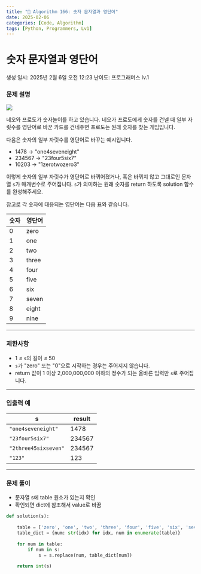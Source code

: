 ```yaml
---
title: "🧠 Algorithm 166: 숫자 문자열과 영단어"
date: 2025-02-06
categories: [Code, Algorithm]
tags: [Python, Programmers, Lv1]
---
```


# 숫자 문자열과 영단어

생성 일시: 2025년 2월 6일 오전 12:23
난이도: 프로그래머스 lv.1

### **문제 설명**

![](https://grepp-programmers.s3.ap-northeast-2.amazonaws.com/files/production/d31cb063-4025-4412-8cbc-6ac6909cf93e/img1.png)

네오와 프로도가 숫자놀이를 하고 있습니다. 네오가 프로도에게 숫자를 건넬 때 일부 자릿수를 영단어로 바꾼 카드를 건네주면 프로도는 원래 숫자를 찾는 게임입니다.

다음은 숫자의 일부 자릿수를 영단어로 바꾸는 예시입니다.

- 1478 → "one4seveneight"
- 234567 → "23four5six7"
- 10203 → "1zerotwozero3"

이렇게 숫자의 일부 자릿수가 영단어로 바뀌어졌거나, 혹은 바뀌지 않고 그대로인 문자열 `s`가 매개변수로 주어집니다. `s`가 의미하는 원래 숫자를 return 하도록 solution 함수를 완성해주세요.

참고로 각 숫자에 대응되는 영단어는 다음 표와 같습니다.

| 숫자 | 영단어 |
| --- | --- |
| 0 | zero |
| 1 | one |
| 2 | two |
| 3 | three |
| 4 | four |
| 5 | five |
| 6 | six |
| 7 | seven |
| 8 | eight |
| 9 | nine |

---

### 제한사항

- 1 ≤ `s`의 길이 ≤ 50
- `s`가 "zero" 또는 "0"으로 시작하는 경우는 주어지지 않습니다.
- return 값이 1 이상 2,000,000,000 이하의 정수가 되는 올바른 입력만 `s`로 주어집니다.

---

### 입출력 예

| s | result |
| --- | --- |
| `"one4seveneight"` | 1478 |
| `"23four5six7"` | 234567 |
| `"2three45sixseven"` | 234567 |
| `"123"` | 123 |

---

### 문제 풀이

- 문자열 s에 table 원소가 있는지 확인
- 확인되면 dict에 참조해서 value로 바꿈

```python
def solution(s):
    
    table = ['zero', 'one', 'two', 'three', 'four', 'five', 'six', 'seven', 'eight', 'nine']
    table_dict = {num: str(idx) for idx, num in enumerate(table)}
    
    for num in table:
        if num in s:
            s = s.replace(num, table_dict[num])
    
    return int(s)
```